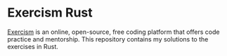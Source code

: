 # Exercism Rust

[Exercism](https://exercism.org) is an online, open-source, free coding platform that offers code practice and mentorship. This repository contains my solutions to the exercises in Rust.

